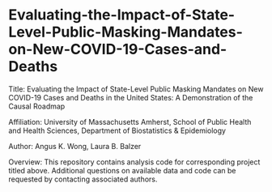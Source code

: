 # Evaluating-the-Impact-of-State-Level-Public-Masking-Mandates-on-New-COVID-19-Cases-and-Deaths

Title: Evaluating the Impact of State-Level Public Masking Mandates on New COVID-19 Cases and Deaths in the United States: A Demonstration of the Causal Roadmap

Affiliation: University of Massachusetts Amherst, School of Public Health and Health Sciences, Department of Biostatistics & Epidemiology

Author: Angus K. Wong, Laura B. Balzer

Overview: This repository contains analysis code for corresponding project titled above. Additional questions on available data and code can be requested by contacting associated authors.
